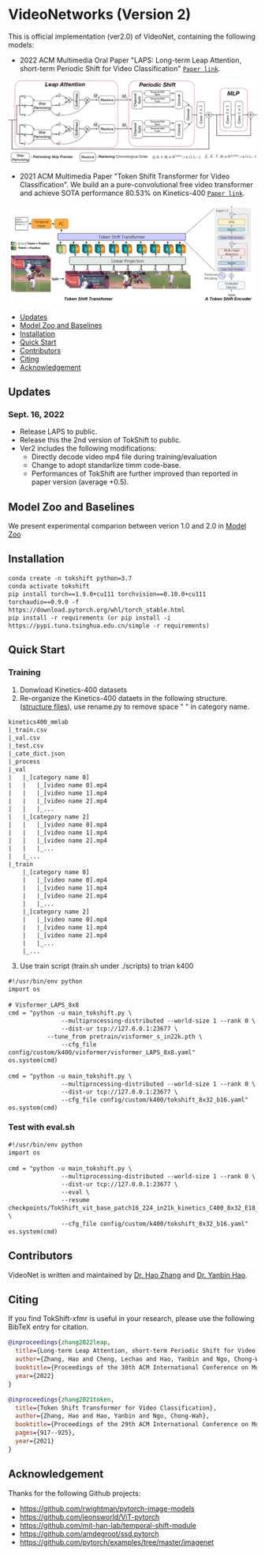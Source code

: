 # VideoNetworks (Version 2)
This is official implementation (ver2.0) of VideoNet, containing the following models:
* 2022 ACM Multimedia Oral Paper "LAPS: Long-term Leap Attention, short-term Periodic Shift for Video Classification" [`Paper link`](https://arxiv.org/abs/2207.05526).
<div align="center">
  <img src="page/SACS.png" width="600px"/>
</div>

* 2021 ACM Multimedia Paper "Token Shifit Transformer for Video Classification". We build an a pure-convolutional free video transformer and achieve SOTA performance 80.53% on Kinetics-400 [`Paper link`](https://arxiv.org/abs/2108.02432).
<div align="center">
  <img src="page/tokshift.PNG" width="600px"/>
</div>

- [Updates](#updates)
- [Model Zoo and Baselines](#model-zoo-and-baselines)
- [Installation](#installation)
- [Quick Start](#quick-start)
- [Contributors](#contributors)
- [Citing](#citing)
- [Acknowledgement](#Acknowledgement)

## Updates
### Sept. 16, 2022
* Release LAPS to public.
* Release this the 2nd version of TokShift to public.
* Ver2 includes the following modifications:
  - Directly decode video mp4 file during training/evaluation
  - Change to adopt standarlize timm code-base.
  - Performances of TokShift are further improved than reported in paper version (average +0.5).

## Model Zoo and Baselines
We present experimental comparion between verion 1.0 and 2.0 in [Model Zoo](MODEL_ZOO.md)

## Installation
```
conda create -n tokshift python=3.7
conda activate tokshift
pip install torch==1.9.0+cu111 torchvision==0.10.0+cu111 torchaudio==0.9.0 -f https://download.pytorch.org/whl/torch_stable.html
pip install -r requirements (or pip install -i https://pypi.tuna.tsinghua.edu.cn/simple -r requirements)
```

## Quick Start
### Training 
1. Donwload Kinetics-400 datasets
2. Re-organize the Kinetics-400 dataets in the following structure. ([structure files](page)), use rename.py to remove space " " in category name.
```
kinetics400_mmlab
|_train.csv
|_val.csv
|_test.csv
|_cate_dict.json
|_process
|_val
|   |_[category name 0]
|   |   |_[video name 0].mp4
|   |   |_[video name 1].mp4
|   |   |_[video name 2].mp4
|   |   |_...
|   |_[category name 2]
|   |   |_[video name 0].mp4
|   |   |_[video name 1].mp4
|   |   |_[video name 2].mp4
|   |   |_...
|   |_...
|_train
    |_[category name 0]
    |   |_[video name 0].mp4
    |   |_[video name 1].mp4
    |   |_[video name 2].mp4
    |   |_...
    |_[category name 2]
    |   |_[video name 0].mp4
    |   |_[video name 1].mp4
    |   |_[video name 2].mp4
    |   |_...
    |_...
```
3. Use train script (train.sh under ./scripts) to trian k400
```
#!/usr/bin/env python
import os

# Visformer_LAPS_8x8
cmd = "python -u main_tokshift.py \
               --multiprocessing-distributed --world-size 1 --rank 0 \
               --dist-ur tcp://127.0.0.1:23677 \
 	       --tune_from pretrain/visformer_s_in22k.pth \
               --cfg_file config/custom/k400/visformer/visformer_LAPS_8x8.yaml"
os.system(cmd)

cmd = "python -u main_tokshift.py \
               --multiprocessing-distributed --world-size 1 --rank 0 \
               --dist-ur tcp://127.0.0.1:23677 \
               --cfg_file config/custom/k400/tokshift_8x32_b16.yaml"
os.system(cmd)

```
### Test with eval.sh
```
#!/usr/bin/env python
import os

cmd = "python -u main_tokshift.py \
               --multiprocessing-distributed --world-size 1 --rank 0 \
               --dist-ur tcp://127.0.0.1:23677 \
               --eval \
               --resume checkpoints/TokShift_vit_base_patch16_224_in21k_kinetics_C400_8x32_E18_LR0.06_B6_S224/best_ckpt_e17.pth \
               --cfg_file config/custom/k400/tokshift_8x32_b16.yaml"
os.system(cmd)
```
## Contributors
VideoNet is written and maintained by [Dr. Hao Zhang](https://hzhang57.github.io/) and [Dr. Yanbin Hao](https://haoyanbin918.github.io/).

## Citing
If you find TokShift-xfmr is useful in your research, please use the following BibTeX entry for citation.
```BibTeX
@inproceedings{zhang2022leap,
  title={Long-term Leap Attention, short-term Periodic Shift for Video Classification},
  author={Zhang, Hao and Cheng, Lechao and Hao, Yanbin and Ngo, Chong-Wah},
  booktitle={Proceedings of the 30th ACM International Conference on Multimedia},
  year={2022}
}
```
```BibTeX
@inproceedings{zhang2021token,
  title={Token Shift Transformer for Video Classification},
  author={Zhang, Hao and Hao, Yanbin and Ngo, Chong-Wah},
  booktitle={Proceedings of the 29th ACM International Conference on Multimedia},
  pages={917--925},
  year={2021}
}
```
## Acknowledgement
Thanks for the following Github projects:
- https://github.com/rwightman/pytorch-image-models
- https://github.com/jeonsworld/ViT-pytorch
- https://github.com/mit-han-lab/temporal-shift-module
- https://github.com/amdegroot/ssd.pytorch
- https://github.com/pytorch/examples/tree/master/imagenet
